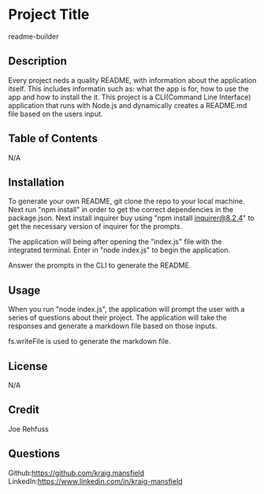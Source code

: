 # Project Title
readme-builder

## Description
Every project neds a quality README, with information about the application itself. This includes informatin such as: what the app is for, how to use the app and how to install the it. This project is a CLI(Command Line Interface) application that runs with Node.js and dynamically creates a README.md file based on the users input.

## Table of Contents
N/A

## Installation
To generate your own README, git clone the repo to your local machine. Next run "npm install" in order to get the correct dependencies in the package.json. Next install inquirer buy using "npm install inquirer@8.2.4" to get the necessary version of inquirer for the prompts.

The application will being after opening the "index.js" file with the integrated terminal. Enter in "node index.js" to begin the application.

Answer the prompts in the CLI to generate the README.

## Usage
When you run "node index.js", the application will prompt the user with a series of questions about their project. The application will take the responses and generate a markdown file based on those inputs. 

fs.writeFile is used to generate the markdown file.

## License
N/A

## Credit
Joe Rehfuss

## Questions
Github:https://github.com/kraig.mansfield
LinkedIn:https://www.linkedin.com/in/kraig-mansfield